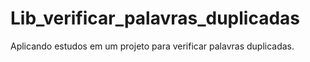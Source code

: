 # Lib_verificar_palavras_duplicadas
Aplicando estudos em um projeto para verificar palavras duplicadas.
